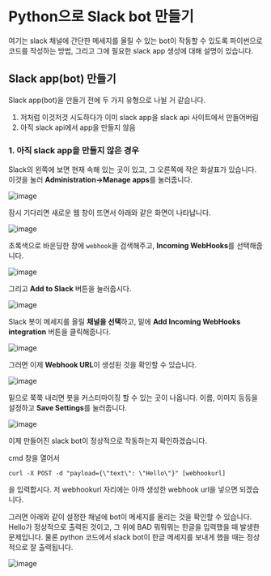 # Python으로 Slack bot 만들기

여기는 slack 채널에 간단한 메세지를 올릴 수 있는 bot이 작동할 수 있도록 파이썬으로 코드를 작성하는 방법, 그리고 그에 필요한 slack app 생성에 대해 설명이 있습니다.

## Slack app(bot) 만들기

Slack app(bot)을 만들기 전에 두 가지 유형으로 나뉠 거 같습니다.

1. 저처럼 이것저것 시도하다가 이미 slack app을 slack api 사이트에서 만들어버림
2. 아직 slack api에서 app을 만들지 않음

### 1. 아직 slack app을 만들지 않은 경우

Slack의 왼쪽에 보면 현재 속해 있는 곳이 있고, 그 오른쪽에 작은 화살표가 있습니다. 이것을 눌러 **Administration->Manage apps**를 눌러줍니다.

![image](https://user-images.githubusercontent.com/41438361/94521353-dea2d600-0268-11eb-8520-bf762712a35e.png)

잠시 기다리면 새로운 웹 창이 뜨면서 아래와 같은 화면이 나타납니다.

![image](https://user-images.githubusercontent.com/41438361/94521922-c3849600-0269-11eb-8531-1b895d15f61f.png)

초록색으로 바운딩한 창에 `webhook`을 검색해주고, **Incoming WebHooks**를 선택해줍니다.

![image](https://user-images.githubusercontent.com/41438361/94522075-021a5080-026a-11eb-8b66-59173cbb9625.png)

그리고 **Add to Slack** 버튼을 눌러줍시다.

![image](https://user-images.githubusercontent.com/41438361/94522219-4148a180-026a-11eb-829a-e90e6d69c1bd.png)

Slack 봇이 메세지를 올릴 **채널을 선택**하고, 밑에 **Add Incoming WebHooks integration** 버튼을 클릭해줍니다.

![image](https://user-images.githubusercontent.com/41438361/94522364-7f45c580-026a-11eb-9507-f70d894fbb0e.png)

그러면 이제 **Webhook URL**이 생성된 것을 확인할 수 있습니다.

![image](https://user-images.githubusercontent.com/41438361/94522594-d9468b00-026a-11eb-8791-c92a37eb3226.png)

밑으로 쭉쭉 내리면 봇을 커스터마이징 할 수 있는 곳이 나옵니다. 이름, 이미지 등등을 설정하고 **Save Settings**를 눌러줍니다.

![image](https://user-images.githubusercontent.com/41438361/94522719-0b57ed00-026b-11eb-8392-786a041023e6.png)

이제 만들어진 slack bot이 정상적으로 작동하는지 확인하겠습니다.

cmd 창을 열어서 

```
curl -X POST -d "payload={\"text\": \"Hello\"}" [webhookurl]
```

을 입력합시다. 저 webhookurl 자리에는 아까 생성한 webhook url을 넣으면 되겠습니다.

그러면 아래와 같이 설정한 채널에 bot이 메세지를 올리는 것을 확인할 수 있습니다. Hello가 정상적으로 출력된 것이고, 그 위에 BAD 뭐뭐뭐는 한글을 입력했을 때 발생한 문제입니다. 물론 python 코드에서 slack bot이 한글 메세지를 보내게 했을 때는 정상적으로 잘 출력됩니다.

![image](https://user-images.githubusercontent.com/41438361/94523408-1bbc9780-026c-11eb-9a88-75f90ff5ff4d.png)


